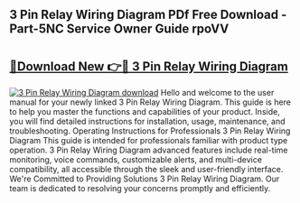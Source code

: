 ## 3 Pin Relay Wiring Diagram PDf Free Download - Part-5NC Service Owner Guide rpoVV

# <h2><a href="http://dfkq7vo.blite.top/?on=3+Pin+Relay+Wiring+Diagram">🔗Download New 👉🔴 3 Pin Relay Wiring Diagram</a></h2>

[![3 Pin Relay Wiring Diagram download](https://i.imgur.com/lujVjoI.png)](http://dfkq7vo.blite.top/?on=3+Pin+Relay+Wiring+Diagram)
Hello and welcome to the user manual for your newly linked 3 Pin Relay Wiring Diagram. This guide is here to help you master the functions and capabilities of your product. Inside, you will find detailed instructions for installation, usage, maintenance, and troubleshooting. Operating Instructions for Professionals 3 Pin Relay Wiring Diagram This guide is intended for professionals familiar with product type operation. 3 Pin Relay Wiring Diagram advanced features include real-time monitoring, voice commands, customizable alerts, and multi-device compatibility, all accessible through the sleek and user-friendly interface. We're Committed to Providing Solutions 3 Pin Relay Wiring Diagram. Our team is dedicated to resolving your concerns promptly and efficiently.
